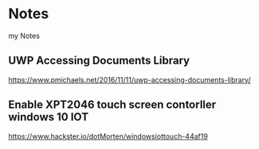 # Notes
my Notes
## UWP Accessing Documents Library
https://www.pmichaels.net/2016/11/11/uwp-accessing-documents-library/
## Enable XPT2046 touch screen contorller windows 10 IOT
https://www.hackster.io/dotMorten/windowsiottouch-44af19
